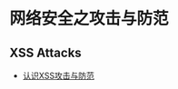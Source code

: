 <!--
 * @Description: 网络安全之攻击与防范
 * @Date: 2019-08-13 11:09:55
 * @LastEditors: phoebus
 * @LastEditTime: 2019-08-13 11:11:07
 -->
# 网络安全之攻击与防范

## XSS Attacks

* [认识XSS攻击与防范](知识笔记/大前端/前端安全/XSS攻击/认识XSS攻击与防范.md)


